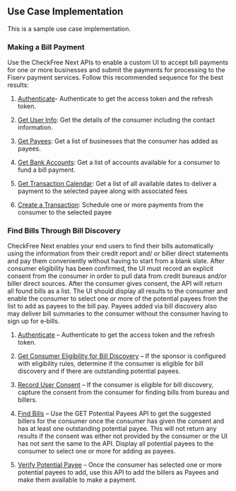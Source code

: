 ﻿## Use Case Implementation

This is a sample use case implementation.

### Making a Bill Payment

Use the CheckFree Next APIs to enable a custom UI to accept bill
payments for one or more businesses and submit the payments for
processing to the Fiserv payment services. Follow this recommended
sequence for the best results:

1.  [Authenticate](?path=docs/resourcesAndGuides/authenticate.md)- Authenticate to get the access token
    and the refresh token.

2.  [Get User Info](?path=docs/apiDomains/users.md&branch=develop#get-user-information): Get the details of the consumer including the contact information.

3.  [Get Payees](?path=docs/apiDomains/payees.md&branch=develop#get-payees-list): Get a list of businesses that the consumer has added as payees.

4.  [Get Bank Accounts](?path=docs/apiDomains/bankAccounts.md&branch=develop#get-bank-accounts-for-a-consumer-list): Get a list of accounts available for a consumer to fund a bill payment.

5.  [Get Transaction Calendar](?path=docs/apiDomains/transactionCalendar.md&branch=develop#get-transaction-calendar): Get a list of all available dates to deliver a payment to the selected payee along with associated fees

6.  [Create a Transaction](?path=docs/apiDomains/transactions.md&branch=develop#create-a-transaction): Schedule one or more payments from the consumer to the selected payee


### Find Bills Through Bill Discovery

CheckFree Next enables your end users to find their bills automatically
using the information from their credit report and/ or biller direct
statements and pay them conveniently without having to start from a
blank slate. After consumer eligibility has been confirmed, the UI must
record an explicit consent from the consumer in order to pull data from
credit bureaus and/or biller direct sources. After the consumer gives
consent, the API will return all found bills as a list. The UI should
display all results to the consumer and enable the consumer to select
one or more of the potential payees from the list to add as payees to
the bill pay. Payees added via bill discovery also may deliver bill
summaries to the consumer without the consumer having to sign up for
e‑bills.

1.  [Authenticate](?path=docs/resourcesAndGuides/authenticate.md) – Authenticate to get the access token
    and the refresh token.

2.  [Get Consumer Eligibility for Bill Discovery](?path=docs/apiDomains/potentialPayees.md&branch=develop#get-consumer-eligibility-for-bill-discovery) – If the sponsor is configured with eligibility rules, determine if the consumer is eligible for bill discovery and if there are outstanding potential payees.

3.  [Record User Consent](?path=docs/apiDomains/users.md&branch=develop#record-users-consent-information) – If the consumer is eligible for bill discovery, capture the consent from the consumer for finding bills from bureau and billers.

4.  [Find Bills](?path=docs/apiDomains/potentialPayees.md&branch=develop#get-potential-payees-list) – Use the GET Potential Payees API to get the suggested billers for the consumer once the consumer has given the consent and has at least one outstanding potential payee. This will not return any results if the consent was either not provided by the consumer or the UI has not sent the same to the API. Display all potential payees to the consumer to select one or more for adding as payees.

5.  [Verify Potential Payee](?path=docs/apiDomains/potentialPayees.md&branch=develop#verify-potential-payee) – Once the consumer has selected one or more potential payees to add, use this API to add the billers as Payees and make them available to make a payment.
